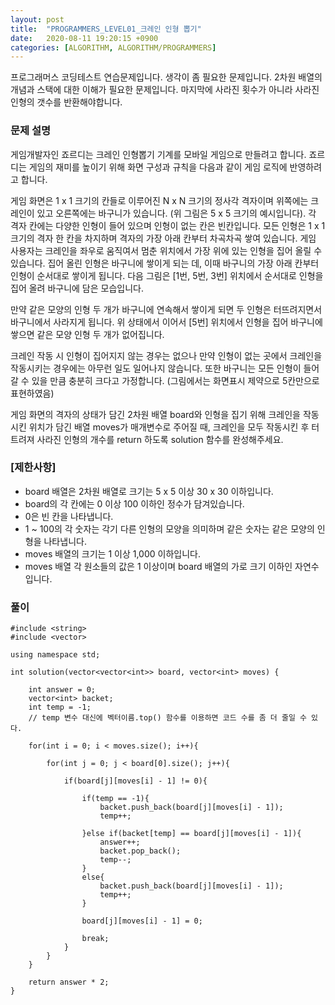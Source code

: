 ```yaml
---
layout: post
title:  "PROGRAMMERS_LEVEL01_크레인 인형 뽑기"
date:   2020-08-11 19:20:15 +0900
categories: [ALGORITHM, ALGORITHM/PROGRAMMERS]
---
```


프로그래머스 코딩테스트 연습문제입니다. 생각이 좀 필요한 문제입니다. 2차원 배열의 개념과 스택에 대한 이해가 필요한 문제입니다. 마지막에 사라진 횟수가 아니라 사라진 인형의 갯수를 반환해야합니다.

### 문제 설명

게임개발자인 죠르디는 크레인 인형뽑기 기계를 모바일 게임으로 만들려고 합니다.
죠르디는 게임의 재미를 높이기 위해 화면 구성과 규칙을 다음과 같이 게임 로직에 반영하려고 합니다.

게임 화면은 1 x 1 크기의 칸들로 이루어진 N x N 크기의 정사각 격자이며 위쪽에는 크레인이 있고 오른쪽에는 바구니가 있습니다. (위 그림은 5 x 5 크기의 예시입니다). 각 격자 칸에는 다양한 인형이 들어 있으며 인형이 없는 칸은 빈칸입니다. 모든 인형은 1 x 1 크기의 격자 한 칸을 차지하며 격자의 가장 아래 칸부터 차곡차곡 쌓여 있습니다. 게임 사용자는 크레인을 좌우로 움직여서 멈춘 위치에서 가장 위에 있는 인형을 집어 올릴 수 있습니다. 집어 올린 인형은 바구니에 쌓이게 되는 데, 이때 바구니의 가장 아래 칸부터 인형이 순서대로 쌓이게 됩니다. 다음 그림은 [1번, 5번, 3번] 위치에서 순서대로 인형을 집어 올려 바구니에 담은 모습입니다.

만약 같은 모양의 인형 두 개가 바구니에 연속해서 쌓이게 되면 두 인형은 터뜨려지면서 바구니에서 사라지게 됩니다. 위 상태에서 이어서 [5번] 위치에서 인형을 집어 바구니에 쌓으면 같은 모양 인형 두 개가 없어집니다.

크레인 작동 시 인형이 집어지지 않는 경우는 없으나 만약 인형이 없는 곳에서 크레인을 작동시키는 경우에는 아무런 일도 일어나지 않습니다. 또한 바구니는 모든 인형이 들어갈 수 있을 만큼 충분히 크다고 가정합니다. (그림에서는 화면표시 제약으로 5칸만으로 표현하였음)

게임 화면의 격자의 상태가 담긴 2차원 배열 board와 인형을 집기 위해 크레인을 작동시킨 위치가 담긴 배열 moves가 매개변수로 주어질 때, 크레인을 모두 작동시킨 후 터트려져 사라진 인형의 개수를 return 하도록 solution 함수를 완성해주세요.

### [제한사항]
- board 배열은 2차원 배열로 크기는 5 x 5 이상 30 x 30 이하입니다.
- board의 각 칸에는 0 이상 100 이하인 정수가 담겨있습니다.
- 0은 빈 칸을 나타냅니다.
- 1 ~ 100의 각 숫자는 각기 다른 인형의 모양을 의미하며 같은 숫자는 같은 모양의 인형을 나타냅니다.
- moves 배열의 크기는 1 이상 1,000 이하입니다.
- moves 배열 각 원소들의 값은 1 이상이며 board 배열의 가로 크기 이하인 자연수입니다.
### 풀이

```
#include <string>
#include <vector>

using namespace std;

int solution(vector<vector<int>> board, vector<int> moves) {

    int answer = 0;
    vector<int> backet;
    int temp = -1;
    // temp 변수 대신에 벡터이름.top() 함수를 이용하면 코드 수를 좀 더 줄일 수 있다.

    for(int i = 0; i < moves.size(); i++){

        for(int j = 0; j < board[0].size(); j++){

            if(board[j][moves[i] - 1] != 0){

                if(temp == -1){
                    backet.push_back(board[j][moves[i] - 1]);
                    temp++;

                }else if(backet[temp] == board[j][moves[i] - 1]){
                    answer++;
                    backet.pop_back();
                    temp--;
                }
                else{
                    backet.push_back(board[j][moves[i] - 1]);
                    temp++;
                }

                board[j][moves[i] - 1] = 0;

                break;
            }
        }    
    }

    return answer * 2;
}
```
